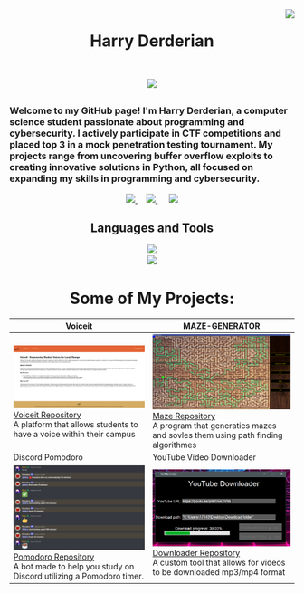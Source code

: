<img align="right" src="https://visitor-badge.laobi.icu/badge?page_id=HarryDerderian.HarryDerderian" />

<h1 align="center">Harry Derderian</h1>
<h1 align="center">
    <img src="https://readme-typing-svg.herokuapp.com/?font=Righteous&size=35&center=true&vCenter=true&width=500&height=70&duration=3000&lines=Virtual+Pioneer+;+Programmer+;+Pentester+;+Problem+Solver+;+Algorithm+Alchemist;+Cybersecurity+Savant+;+Code+Connoisseur+;+Syntactic+Sugar+Maestro+;+Binary+Wizard+;+Debugging+Demigod+;+Malware+Mangler+;" />
</h1>
<h3>Welcome to my GitHub page! I'm Harry Derderian, a computer science student passionate about programming and cybersecurity. I actively participate in CTF competitions and placed top 3 in a mock penetration testing tournament. My projects range from uncovering buffer overflow exploits to creating innovative solutions in Python, all focused on expanding my skills in programming and cybersecurity.</h3>
<div align="center"> 
  <a href="https://www.linkedin.com/in/harryderderian/">
    <img src="https://img.shields.io/badge/LinkedIn-34abeb?style=for-the-badge&logo=linkedin&logoColor=blue"/>
  </a>
    &nbsp;&nbsp;&nbsp;
  <a href="https://app.hackthebox.com/profile/1661112">
    <img src="https://img.shields.io/badge/hackthebox-08080d?style=for-the-badge&logo=hackthebox&logoColor=brightgreen"/>
  </a>
    &nbsp;&nbsp;&nbsp;&nbsp;
  <a href="mailto:harrygeorgederderianiii@gmail.com">
    <img src="https://img.shields.io/badge/Gmail-e1f0f7?style=for-the-badge&logo=gmail&logoColor=red"/>
  </a>
</div>
<div align="center">
    <h2>Languages and Tools</h2>
    <img src="https://skillicons.dev/icons?i=kali,vim,windows,linux,bash" /><br>
    <img src="https://skillicons.dev/icons?i=python,java,cpp,mysql,sqlite,vscode,visualstudio,ai,git,github" /><br>
</div>

<h1 align="center">Some of My Projects:</h1>

| Voiceit  | MAZE-GENERATOR |
| ----------- | ----------- |
|![Image1](https://github.com/HarryDerderian/Voiceit/blob/main/readmeImages/img1.PNG?raw=true) <br> <a href="https://github.com/HarryDerderian/Voiceit">Voiceit Repository</a> <br> A platform that allows students to have a voice within their campus | ![Image2](https://github.com/HarryDerderian/Maze-Generator/raw/master/readmeImages/img_2.png) <br> <a href="https://github.com/HarryDerderian/Maze-Generator.git">Maze Repository</a> <br> A program that generaties mazes and sovles them using path finding algorithmes |
| Discord Pomodoro  | YouTube Video Downloader |
| ![Image3](https://github.com/HarryDerderian/discord-pomodoro/raw/main/images/pomodoro_1.PNG) <br> <a href="https://github.com/HarryDerderian/discord-pomodoro">Pomodoro Repository</a><br> A bot made to help you study on Discord utilizing a Pomodoro timer.|![Image4](https://github.com/HarryDerderian/YouTube-file-downloader-mp4-mp3/raw/main/images/downloader_0.PNG) <br> <a href="https://github.com/HarryDerderian/YouTube-file-downloader-mp4-mp3">Downloader Repository</a> <br> A custom tool that allows for videos to be downloaded mp3/mp4 format |
